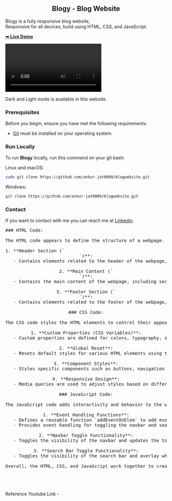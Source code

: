 <div align="left">
  
  <br />

  <h2 align="center">Blogy - Blog Website</h2>

  Blogy is a fully responsive blog website, <br />Responsive for all devices, build using HTML, CSS, and JavaScript.

  <a href="https://blogwebsite0009.netlify.app/"><strong>➥ Live Demo</strong></a>

  <video src="        
https://github.com/ankur-jat0009/blogwebsite/assets/146361526/98478ee7-3bf8-422e-933d-b7cac3967e85" controls ></video>
  <p>Dark and Light mode is available in this website. </p>


### Prerequisites

Before you begin, ensure you have met the following requirements:

* [Git](https://git-scm.com/downloads "Download Git") must be installed on your operating system.

### Run Locally

To run **Blogy** locally, run this command on your git bash:

Linux and macOS:

```bash
sudo git clone https://github.com/ankur-jat0009/blogwebsite.git
```

Windows:

```bash
git clone https://github.com/ankur-jat0009/blogwebsite.git
```

### Contact

If you want to contact with me you can reach me at [Linkedin](https://www.linkedin.com/in/ankur-jat-bb45b8276/).
  
  <pre>
### HTML Code:

The HTML code appears to define the structure of a webpage. Here's a breakdown of its components:

1. **Header Section (`<header>`)**:
   - Contains elements related to the header of the webpage, such as the navigation bar and search bar toggle button.

2. **Main Content (`<main>`)**:
   - Contains the main content of the webpage, including sections like hero, recent posts, recommended posts, and newsletter.

3. **Footer Section (`<footer>`)**:
   - Contains elements related to the footer of the webpage, such as footer links and copyright information.

### CSS Code:

The CSS code styles the HTML elements to control their appearance and layout. Here are the key aspects addressed in the CSS code:

1. **Custom Properties (CSS Variables)**:
   - Custom properties are defined for colors, typography, spacing, radius, and transitions. These variables allow for easier management and consistency across the stylesheet.

2. **Global Reset**:
   - Resets default styles for various HTML elements using the universal selector (`*`), ensuring consistent styling across different browsers.

3. **Component Styles**:
   - Styles specific components such as buttons, navigation bar, search bar, hero section, recent posts, recommended posts, newsletter, and footer.

4. **Responsive Design**:
   - Media queries are used to adjust styles based on different screen sizes, ensuring the webpage is visually appealing and functional across various devices.

### JavaScript Code:

The JavaScript code adds interactivity and behavior to the webpage. Here's what each part of the JavaScript code does:

1. **Event Handling Functions**:
   - Defines a reusable function `addEventOnElem` to add event listeners to elements, promoting code reusability.
   - Provides event handling for toggling the navbar and search bar visibility based on user interactions (clicks and checkbox state).

2. **Navbar Toggle Functionality**:
   - Toggles the visibility of the navbar and updates the toggle button's state when clicked or when the checkbox state changes.

3. **Search Bar Toggle Functionality**:
   - Toggles the visibility of the search bar and overlay when the search toggle button is clicked.

Overall, the HTML, CSS, and JavaScript work together to create a visually appealing and interactive webpage with features like navigation, search, and responsiveness.
</pre>

<p>Reference Youtube Link - <a href="https://www.youtube.com/watch?v=NNQuhOeM0mI&t=164s"></a>
</p>
</div>

